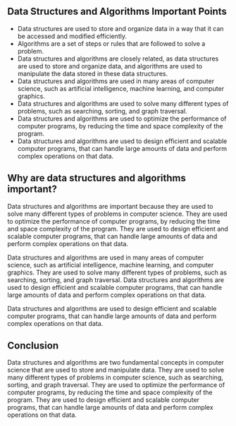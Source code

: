 ## Data Structures and Algorithms Important Points

- Data structures are used to store and organize data in a way that it can be accessed and modified efficiently.
- Algorithms are a set of steps or rules that are followed to solve a problem.
- Data structures and algorithms are closely related, as data structures are used to store and organize data, and algorithms are used to manipulate the data stored in these data structures.
- Data structures and algorithms are used in many areas of computer science, such as artificial intelligence, machine learning, and computer graphics.
- Data structures and algorithms are used to solve many different types of problems, such as searching, sorting, and graph traversal.
- Data structures and algorithms are used to optimize the performance of computer programs, by reducing the time and space complexity of the program.
- Data structures and algorithms are used to design efficient and scalable computer programs, that can handle large amounts of data and perform complex operations on that data.

## Why are data structures and algorithms important?

Data structures and algorithms are important because they are used to solve many different types of problems in computer science. They are used to optimize the performance of computer programs, by reducing the time and space complexity of the program. They are used to design efficient and scalable computer programs, that can handle large amounts of data and perform complex operations on that data.

Data structures and algorithms are used in many areas of computer science, such as artificial intelligence, machine learning, and computer graphics. They are used to solve many different types of problems, such as searching, sorting, and graph traversal. Data structures and algorithms are used to design efficient and scalable computer programs, that can handle large amounts of data and perform complex operations on that data.

Data structures and algorithms are used to design efficient and scalable computer programs, that can handle large amounts of data and perform complex operations on that data.

## Conclusion

Data structures and algorithms are two fundamental concepts in computer science that are used to store and manipulate data. They are used to solve many different types of problems in computer science, such as searching, sorting, and graph traversal. They are used to optimize the performance of computer programs, by reducing the time and space complexity of the program. They are used to design efficient and scalable computer programs, that can handle large amounts of data and perform complex operations on that data.
